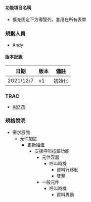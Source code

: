
#### <div id="item_name">功能項目名稱</div>
  * 擴充固定下方導覽列，套用在所有表單

### <div id="user">規劃人員</div>
* Andy

#### <div id="version">版本記錄</div>
  |日期|版本|備註|
  |---|---|---|
  |2021/12/7|v1|初始化|

### <div id="trac">TRAC</div>
* [#8775](http://trac.uneec.com/trac/neco/ticket/8775)

### <div id="specification">規格說明</div>
  * 需求展開
    * 元件加註
      * [更新給值](../../../MAE/Addition/Component/OAUpdate/README.md)
        * 支援呼叫按鈕功能
          * 元件容器
            * 呼叫時機
              * 資料行移動
              * 雙擊
          * 一般元件
            * 呼叫時機
              * 資料異動

